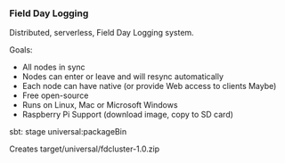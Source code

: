 ### Field Day Logging

Distributed, serverless, Field Day Logging system.

Goals:

* All nodes in sync
* Nodes can enter or leave and will resync automatically
* Each node can have native (or provide Web access to clients Maybe)
* Free open-source
* Runs on Linux, Mac or Microsoft Windows
* Raspberry Pi Support (download image, copy to SD card)

sbt:
stage
universal:packageBin

Creates target/universal/fdcluster-1.0.zip
